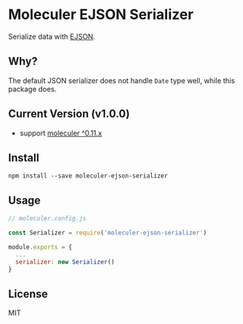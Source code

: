# Moleculer EJSON Serializer

Serialize data with [EJSON](https://github.com/primus/ejson).

## Why?

The default JSON serializer does not handle `Date` type well, while this package does.

## Current Version (v1.0.0)

- support [moleculer ^0.11.x](https://github.com/ice-services/moleculer)

## Install

`npm install --save moleculer-ejson-serializer`

## Usage

```js
// moleculer.config.js

const Serializer = require('moleculer-ejson-serializer')

module.exports = {
  ...
  serializer: new Serializer()
}
```

## License

MIT